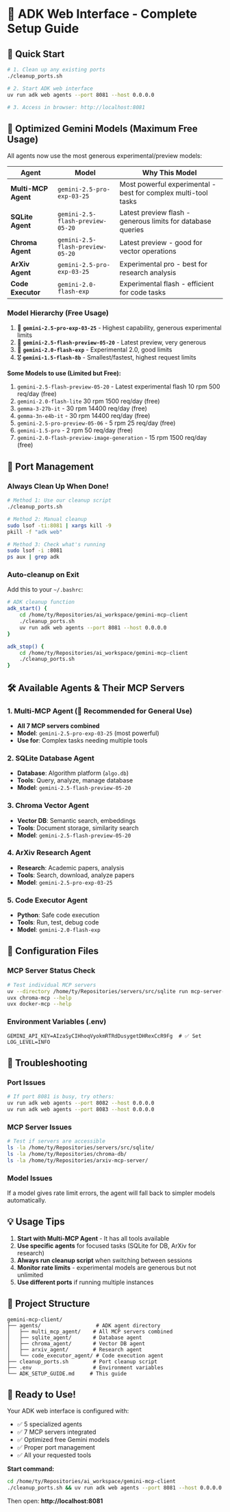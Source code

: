 # 🚀 ADK Web Interface - Complete Setup Guide

## 🎯 Quick Start

```bash
# 1. Clean up any existing ports
./cleanup_ports.sh

# 2. Start ADK web interface
uv run adk web agents --port 8081 --host 0.0.0.0

# 3. Access in browser: http://localhost:8081
```

## 🤖 Optimized Gemini Models (Maximum Free Usage)

All agents now use the most generous experimental/preview models:

| Agent | Model | Why This Model |
|-------|-------|----------------|
| **Multi-MCP Agent** | `gemini-2.5-pro-exp-03-25` | Most powerful experimental - best for complex multi-tool tasks |
| **SQLite Agent** | `gemini-2.5-flash-preview-05-20` | Latest preview flash - generous limits for database queries |
| **Chroma Agent** | `gemini-2.5-flash-preview-05-20` | Latest preview - good for vector operations |
| **ArXiv Agent** | `gemini-2.5-pro-exp-03-25` | Experimental pro - best for research analysis |
| **Code Executor** | `gemini-2.0-flash-exp` | Experimental flash - efficient for code tasks |

### Model Hierarchy (Free Usage)
1. 🥇 **`gemini-2.5-pro-exp-03-25`** - Highest capability, generous experimental limits
2. 🥈 **`gemini-2.5-flash-preview-05-20`** - Latest preview, very generous
3. 🥉 **`gemini-2.0-flash-exp`** - Experimental 2.0, good limits
4. 🎖️ **`gemini-1.5-flash-8b`** - Smallest/fastest, highest request limits

**Some Models to use (Limited but Free):**
1. `gemini-2.5-flash-preview-05-20` - Latest experimental flash 10 rpm 500 req/day (free)
2. `gemini-2.0-flash-lite` 30 rpm 1500 req/day (free)
2. `gemma-3-27b-it` - 30 rpm 14400 req/day (free)
3. `gemma-3n-e4b-it` - 30 rpm 14400 req/day (free)
4. `gemini-2.5-pro-preview-05-06` - 5 rpm 25 req/day (free)
5. `gemini-1.5-pro` - 2 rpm 50 req/day (free)
6. `gemini-2.0-flash-preview-image-generation` - 15 rpm 1500 req/day (free)

## 🧹 Port Management

### Always Clean Up When Done!
```bash
# Method 1: Use our cleanup script
./cleanup_ports.sh

# Method 2: Manual cleanup
sudo lsof -ti:8081 | xargs kill -9
pkill -f "adk web"

# Method 3: Check what's running
sudo lsof -i :8081
ps aux | grep adk
```

### Auto-cleanup on Exit
Add this to your `~/.bashrc`:
```bash
# ADK cleanup function
adk_start() {
    cd /home/ty/Repositories/ai_workspace/gemini-mcp-client
    ./cleanup_ports.sh
    uv run adk web agents --port 8081 --host 0.0.0.0
}

adk_stop() {
    cd /home/ty/Repositories/ai_workspace/gemini-mcp-client
    ./cleanup_ports.sh
}
```

## 🛠️ Available Agents & Their MCP Servers

### 1. Multi-MCP Agent (🎯 **Recommended for General Use**)
- **All 7 MCP servers combined**
- **Model**: `gemini-2.5-pro-exp-03-25` (most powerful)
- **Use for**: Complex tasks needing multiple tools

### 2. SQLite Database Agent
- **Database**: Algorithm platform (`algo.db`)
- **Tools**: Query, analyze, manage database
- **Model**: `gemini-2.5-flash-preview-05-20`

### 3. Chroma Vector Agent
- **Vector DB**: Semantic search, embeddings
- **Tools**: Document storage, similarity search
- **Model**: `gemini-2.5-flash-preview-05-20`

### 4. ArXiv Research Agent
- **Research**: Academic papers, analysis
- **Tools**: Search, download, analyze papers
- **Model**: `gemini-2.5-pro-exp-03-25`

### 5. Code Executor Agent
- **Python**: Safe code execution
- **Tools**: Run, test, debug code
- **Model**: `gemini-2.0-flash-exp`

## 🔧 Configuration Files

### MCP Server Status Check
```bash
# Test individual MCP servers
uv --directory /home/ty/Repositories/servers/src/sqlite run mcp-server-sqlite --version
uvx chroma-mcp --help
uvx docker-mcp --help
```

### Environment Variables (.env)
```env
GEMINI_API_KEY=AIzaSyCIHhoqVyokmRTRdDusygetDHRexCcR9Fg  # ✅ Set
LOG_LEVEL=INFO
```

## 🚨 Troubleshooting

### Port Issues
```bash
# If port 8081 is busy, try others:
uv run adk web agents --port 8082 --host 0.0.0.0
uv run adk web agents --port 8083 --host 0.0.0.0
```

### MCP Server Issues
```bash
# Test if servers are accessible
ls -la /home/ty/Repositories/servers/src/sqlite/
ls -la /home/ty/Repositories/chroma-db/
ls -la /home/ty/Repositories/arxiv-mcp-server/
```

### Model Issues
If a model gives rate limit errors, the agent will fall back to simpler models automatically.

## 💡 Usage Tips

1. **Start with Multi-MCP Agent** - It has all tools available
2. **Use specific agents** for focused tasks (SQLite for DB, ArXiv for research)
3. **Always run cleanup script** when switching between sessions
4. **Monitor rate limits** - experimental models are generous but not unlimited
5. **Use different ports** if running multiple instances

## 📁 Project Structure
```
gemini-mcp-client/
├── agents/                  # ADK agent directory
│   ├── multi_mcp_agent/    # All MCP servers combined
│   ├── sqlite_agent/       # Database agent
│   ├── chroma_agent/       # Vector DB agent
│   ├── arxiv_agent/        # Research agent
│   └── code_executor_agent/ # Code execution agent
├── cleanup_ports.sh        # Port cleanup script
├── .env                    # Environment variables
└── ADK_SETUP_GUIDE.md     # This guide
```

## 🎉 Ready to Use!

Your ADK web interface is configured with:
- ✅ 5 specialized agents
- ✅ 7 MCP servers integrated
- ✅ Optimized free Gemini models
- ✅ Proper port management
- ✅ All your requested tools

**Start command:**
```bash
cd /home/ty/Repositories/ai_workspace/gemini-mcp-client
./cleanup_ports.sh && uv run adk web agents --port 8081 --host 0.0.0.0
```

Then open: **http://localhost:8081**
